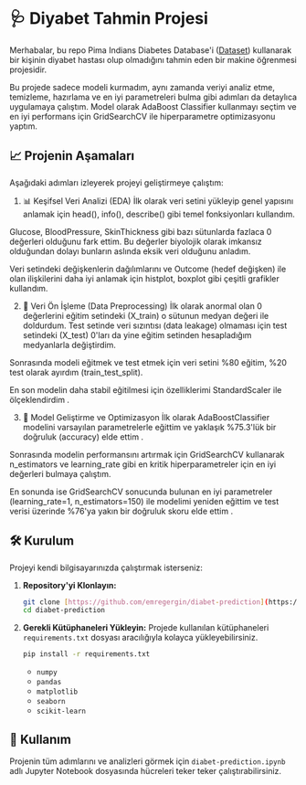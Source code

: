 # 🩺 Diyabet Tahmin Projesi

Merhabalar, bu repo Pima Indians Diabetes Database'i ([Dataset](https://www.kaggle.com/datasets/uciml/pima-indians-diabetes-database)) kullanarak bir kişinin diyabet hastası olup olmadığını tahmin eden bir makine öğrenmesi projesidir.

Bu projede sadece modeli kurmadım, aynı zamanda veriyi analiz etme, temizleme, hazırlama ve en iyi parametreleri bulma gibi adımları da detaylıca uygulamaya çalıştım. Model olarak AdaBoost Classifier kullanmayı seçtim ve en iyi performans için GridSearchCV ile hiperparametre optimizasyonu yaptım.

## 📈 Projenin Aşamaları
Aşağıdaki adımları izleyerek projeyi geliştirmeye çalıştım:

1. 📊 Keşifsel Veri Analizi (EDA)
İlk olarak veri setini yükleyip genel yapısını anlamak için head(), info(), describe() gibi temel fonksiyonları kullandım.

Glucose, BloodPressure, SkinThickness gibi bazı sütunlarda fazlaca 0 değerleri olduğunu fark ettim. Bu değerler biyolojik olarak imkansız olduğundan dolayı bunların aslında eksik veri olduğunu anladım.

Veri setindeki değişkenlerin dağılımlarını ve Outcome (hedef değişken) ile olan ilişkilerini daha iyi anlamak için histplot, boxplot gibi çeşitli grafikler kullandım.

2. 🧹 Veri Ön İşleme (Data Preprocessing)
İlk olarak anormal olan 0 değerlerini eğitim setindeki (X_train) o sütunun medyan değeri ile doldurdum. Test setinde veri sızıntısı (data leakage) olmaması için test setindeki (X_test) 0'ları da yine eğitim setinden hesapladığım medyanlarla değiştirdim.

Sonrasında modeli eğitmek ve test etmek için veri setini %80 eğitim, %20 test olarak ayırdım (train_test_split).

En son modelin daha stabil eğitilmesi için özelliklerimi StandardScaler ile ölçeklendirdim .

3. 🚀 Model Geliştirme ve Optimizasyon 
İlk olarak AdaBoostClassifier modelini varsayılan parametrelerle eğittim ve yaklaşık %75.3'lük bir doğruluk (accuracy) elde ettim .

Sonrasında modelin performansını artırmak için GridSearchCV kullanarak n_estimators ve learning_rate gibi en kritik hiperparametreler için en iyi değerleri bulmaya çalıştım.

En sonunda ise GridSearchCV sonucunda bulunan en iyi parametreler (learning_rate=1, n_estimators=150) ile modelimi yeniden eğittim ve test verisi üzerinde %76'ya yakın bir doğruluk skoru elde ettim .

## 🛠️ Kurulum

Projeyi kendi bilgisayarınızda çalıştırmak isterseniz:

1.  **Repository'yi Klonlayın:**
    ```bash
    git clone [https://github.com/emregergin/diabet-prediction](https://github.com/emregergin/diabet-prediction)
    cd diabet-prediction
    ```

2.  **Gerekli Kütüphaneleri Yükleyin:**
    Projede kullanılan kütüphaneleri `requirements.txt` dosyası aracılığıyla kolayca yükleyebilirsiniz.
    ```bash
    pip install -r requirements.txt
    ```
    - `numpy`
    - `pandas`
    - `matplotlib`
    - `seaborn`
    - `scikit-learn`

## 🚀 Kullanım

Projenin tüm adımlarını ve analizleri görmek için `diabet-prediction.ipynb` adlı Jupyter Notebook dosyasında hücreleri teker teker çalıştırabilirsiniz.
